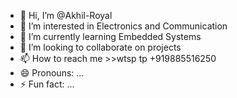 - 👋 Hi, I’m @Akhil-Royal
- 👀 I’m interested in Electronics and Communication
- 🌱 I’m currently learning Embedded Systems
- 💞️ I’m looking to collaborate on projects
- 📫 How to reach me >>wtsp tp +919885516250
- 😄 Pronouns: ...
- ⚡ Fun fact: ...

<!---
Akhil-Royal/Akhil-Royal is a ✨ special ✨ repository because its `README.md` (this file) appears on your GitHub profile.
You can click the Preview link to take a look at your changes.
--->
